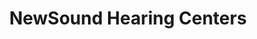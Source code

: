 ---
title: "NewSound Hearing Centers"
url: /san-antonio/newsound-hearing-centers/
shop: Hörgeräte
---